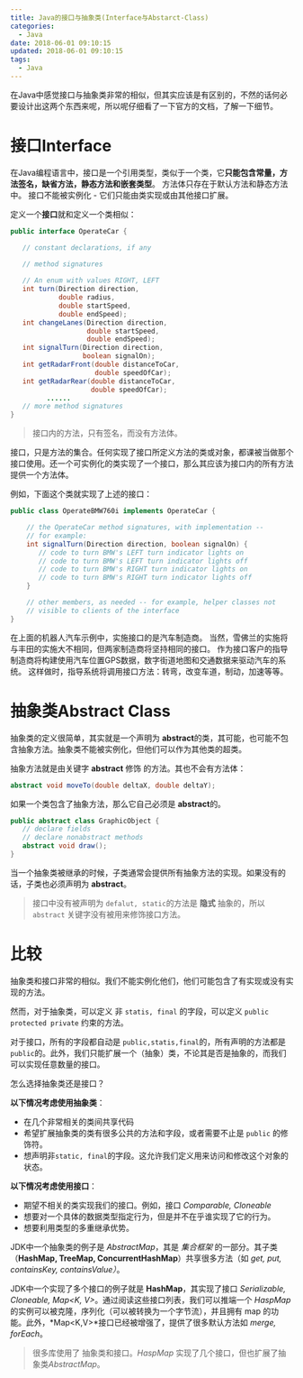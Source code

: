 ```yaml
---
title: Java的接口与抽象类(Interface与Abstarct-Class)
categories:
  - Java
date: 2018-06-01 09:10:15
updated: 2018-06-01 09:10:15
tags: 
  - Java
---
```

在Java中感觉接口与抽象类非常的相似，但其实应该是有区别的，不然的话何必要设计出这两个东西来呢，所以呢仔细看了一下官方的文档，了解一下细节。

# 接口Interface

在Java编程语言中，接口是一个引用类型，类似于一个类，它**只能包含常量，方法签名，缺省方法，静态方法和嵌套类型**。 方法体只存在于默认方法和静态方法中。 接口不能被实例化 - 它们只能由类实现或由其他接口扩展。 

定义一个**接口**就和定义一个类相似：

```java
public interface OperateCar {

   // constant declarations, if any

   // method signatures
   
   // An enum with values RIGHT, LEFT
   int turn(Direction direction,
            double radius,
            double startSpeed,
            double endSpeed);
   int changeLanes(Direction direction,
                   double startSpeed,
                   double endSpeed);
   int signalTurn(Direction direction,
                  boolean signalOn);
   int getRadarFront(double distanceToCar,
                     double speedOfCar);
   int getRadarRear(double distanceToCar,
                    double speedOfCar);
         ......
   // more method signatures
}
```
> 接口内的方法，只有签名，而没有方法体。

接口，只是方法的集合。任何实现了接口所定义方法的类或对象，都课被当做那个接口使用。还一个可实例化的类实现了一个接口，那么其应该为接口内的所有方法提供一个方法体。

例如，下面这个类就实现了上述的接口：

```java
public class OperateBMW760i implements OperateCar {

    // the OperateCar method signatures, with implementation --
    // for example:
    int signalTurn(Direction direction, boolean signalOn) {
       // code to turn BMW's LEFT turn indicator lights on
       // code to turn BMW's LEFT turn indicator lights off
       // code to turn BMW's RIGHT turn indicator lights on
       // code to turn BMW's RIGHT turn indicator lights off
    }

    // other members, as needed -- for example, helper classes not 
    // visible to clients of the interface
}
```

在上面的机器人汽车示例中，实施接口的是汽车制造商。 当然，雪佛兰的实施将与丰田的实施大不相同，但两家制造商将坚持相同的接口。 作为接口客户的指导制造商将构建使用汽车位置GPS数据，数字街道地图和交通数据来驱动汽车的系统。 这样做时，指导系统将调用接口方法：转弯，改变车道，制动，加速等等。

# 抽象类Abstract Class

抽象类的定义很简单，其实就是一个声明为 **abstract**的类，其可能，也可能不包含抽象方法。抽象类不能被实例化，但他们可以作为其他类的超类。

抽象方法就是由关键字 **abstract** 修饰 的方法。其也不会有方法体：

```java
abstract void moveTo(double deltaX, double deltaY);
```

如果一个类包含了抽象方法，那么它自己必须是 **abstract**的。

```java
public abstract class GraphicObject {
   // declare fields
   // declare nonabstract methods
   abstract void draw();
}
```

当一个抽象类被继承的时候，子类通常会提供所有抽象方法的实现。如果没有的话，子类也必须声明为 **abstract**。

> 接口中没有被声明为 `defalut, static`的方法是 **隐式** 抽象的，所以 `abstract` 关键字没有被用来修饰接口方法。


# 比较
抽象类和接口非常的相似。我们不能实例化他们，他们可能包含了有实现或没有实现的方法。

然而，对于抽象类，可以定义 非 `statis, final` 的字段，可以定义 `public protected private` 约束的方法。

对于接口，所有的字段都自动是 `public,statis,final`的，所有声明的方法都是 `public`的。此外，我们只能扩展一个（抽象）类，不论其是否是抽象的，而我们可以实现任意数量的接口。

怎么选择抽象类还是接口？

**以下情况考虑使用抽象类**：    
* 在几个非常相关的类间共享代码
* 希望扩展抽象类的类有很多公共的方法和字段，或者需要不止是 `public` 的修饰符。
* 想声明非`static, final`的字段。这允许我们定义用来访问和修改这个对象的状态。

**以下情况考虑使用接口**：    

* 期望不相关的类实现我们的接口。例如，接口 *Comparable, Cloneable*
* 想要对一个具体的数据类型指定行为，但是并不在乎谁实现了它的行为。
* 想要利用类型的多重继承优势。

JDK中一个抽象类的例子是 *AbstractMap*，其是 *集合框架* 的一部分。其子类（**HashMap, TreeMap, ConcurrentHashMap**）共享很多方法（如 *get, put, containsKey, containsValue）*。

JDK中一个实现了多个接口的例子就是 **HashMap**，其实现了接口 *Serializable, Cloneable, Map<K, V>*。通过阅读这些接口列表，我们可以推端一个 *HaspMap*的实例可以被克隆，序列化（可以被转换为一个字节流），并且拥有 map 的功能。此外，*Map<K,V>*接口已经被增强了，提供了很多默认方法如 *merge, forEach*。

> 很多库使用了 抽象类和接口。*HaspMap* 实现了几个接口，但也扩展了抽象类*AbstractMap*。


